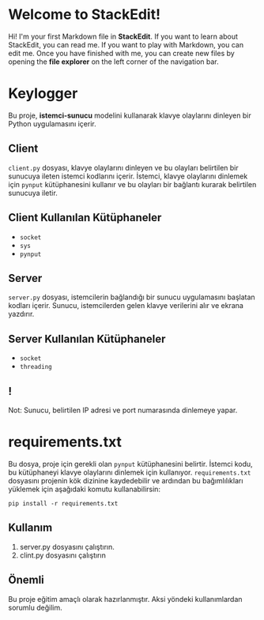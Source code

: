 # Welcome to StackEdit!

Hi! I'm your first Markdown file in **StackEdit**. If you want to learn about StackEdit, you can read me. If you want to play with Markdown, you can edit me. Once you have finished with me, you can create new files by opening the **file explorer** on the left corner of the navigation bar.


# Keylogger

Bu proje,  **istemci-sunucu** modelini kullanarak klavye olaylarını dinleyen bir Python uygulamasını içerir.
## Client

`client.py` dosyası, klavye olaylarını dinleyen ve bu olayları belirtilen bir sunucuya ileten istemci kodlarını içerir. İstemci, klavye olaylarını dinlemek için `pynput` kütüphanesini kullanır ve bu olayları bir bağlantı kurarak belirtilen sunucuya iletir.
## Client Kullanılan Kütüphaneler

-  `socket`  
-  `sys`  
-  `pynput`
## Server

`server.py` dosyası, istemcilerin bağlandığı bir sunucu uygulamasını başlatan kodları içerir. Sunucu, istemcilerden gelen klavye verilerini alır ve ekrana yazdırır.
## Server Kullanılan Kütüphaneler

-   `socket`
-   `threading`

## !
Not: Sunucu, belirtilen IP adresi ve port numarasında dinlemeye yapar.



# requirements.txt

Bu dosya, proje için gerekli olan `pynput` kütüphanesini belirtir. İstemci kodu, bu kütüphaneyi klavye olaylarını dinlemek için kullanıyor. `requirements.txt` dosyasını projenin kök dizinine kaydedebilir ve ardından bu bağımlılıkları yüklemek için aşağıdaki komutu kullanabilirsin:

    pip install -r requirements.txt


## Kullanım

 1. server.py dosyasını çalıştırın.
 2. clint.py dosyasını çalıştırın

## Önemli

Bu proje eğitim amaçlı olarak hazırlanmıştır. Aksi yöndeki kullanımlardan sorumlu değilim.
